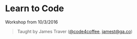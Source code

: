 # Learn to Code
Workshop from 10/3/2016

> Taught by James Traver ([@code4coffee](https://twitter.com/code4coffee), jamest@ga.co)

